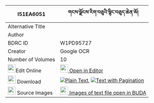 |I51EA6051|གངས་ལྗོངས་རིག་བཅུའི་སྙིང་བཅུད་ཆེན་མོ། 
| --- | --- 
|Alternative Title |
|Author | 
|BDRC ID | W1PD95727
|Creator | Google OCR
|Number of Volumes| 10
|<img width="25" src="https://img.icons8.com/color/25/000000/edit-property.png">Edit Online| [<img width="25" src="https://avatars.githubusercontent.com/u/45091458?s=200&v=4"> Open in Editor](http://editor.openpecha.org/I51EA6051)
|<img width="25" src="https://img.icons8.com/fluent/48/000000/download-2.png"/>  Download | [![](https://img.icons8.com/color/20/000000/txt.png)Plain Text](https://github.com/Openpecha/I51EA6051/releases/download/v2/gangjong_rik_chu_i_nyingchu_ch_plain_I51EA6051.zip), [![](https://img.icons8.com/color/20/000000/txt.png)Text with Pagination](https://github.com/Openpecha/I51EA6051/releases/download/v2/gangjong_rik_chu_i_nyingchu_ch_pages_I51EA6051.zip)
|<img width="25" src="https://img.icons8.com/plasticine/100/000000/pictures-folder.png"/>  Source Images | [<img width="25" src="https://library.bdrc.io/icons/BUDA-small.svg"> Images of text file open in BUDA](https://library.bdrc.io/show/bdr:W1PD95727)